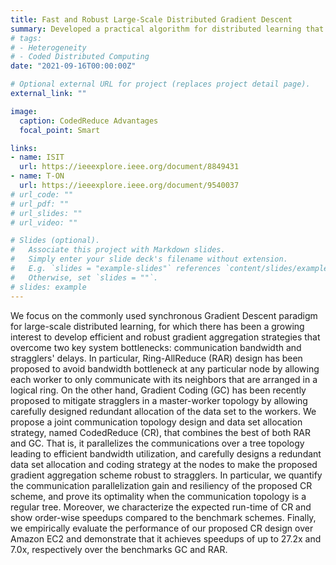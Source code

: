 ```yaml
---
title: Fast and Robust Large-Scale Distributed Gradient Descent
summary: Developed a practical algorithm for distributed learning that is both communication efficient and straggler-resilient.
# tags:
# - Heterogeneity
# - Coded Distributed Computing
date: "2021-09-16T00:00:00Z"

# Optional external URL for project (replaces project detail page).
external_link: ""

image:
  caption: CodedReduce Advantages  
  focal_point: Smart

links:
- name: ISIT
  url: https://ieeexplore.ieee.org/document/8849431
- name: T-ON
  url: https://ieeexplore.ieee.org/document/9540037  
# url_code: ""
# url_pdf: ""
# url_slides: ""
# url_video: ""

# Slides (optional).
#   Associate this project with Markdown slides.
#   Simply enter your slide deck's filename without extension.
#   E.g. `slides = "example-slides"` references `content/slides/example-slides.md`.
#   Otherwise, set `slides = ""`.
# slides: example
---
```


We focus on the commonly used synchronous Gradient Descent paradigm for large-scale distributed learning, for which there has been a growing interest to develop efficient and robust gradient aggregation strategies that overcome two key system bottlenecks: communication bandwidth and stragglers' delays. In particular, Ring-AllReduce (RAR) design has been proposed to avoid bandwidth bottleneck at any particular node by allowing each worker to only communicate with its neighbors that are arranged in a logical ring. On the other hand, Gradient Coding (GC) has been recently proposed to mitigate stragglers in a master-worker topology by allowing carefully designed redundant allocation of the data set to the workers. We propose a joint communication topology design and data set allocation strategy, named CodedReduce (CR), that combines the best of both RAR and GC. That is, it parallelizes the communications over a tree topology leading to efficient bandwidth utilization, and carefully designs a redundant data set allocation and coding strategy at the nodes to make the proposed gradient aggregation scheme robust to stragglers. In particular, we quantify the communication parallelization gain and resiliency of the proposed CR scheme, and prove its optimality when the communication topology is a regular tree. Moreover, we characterize the expected run-time of CR and show order-wise speedups compared to the benchmark schemes. Finally, we empirically evaluate the performance of our proposed CR design over Amazon EC2 and demonstrate that it achieves speedups of up to 27.2x and 7.0x, respectively over the benchmarks GC and RAR.